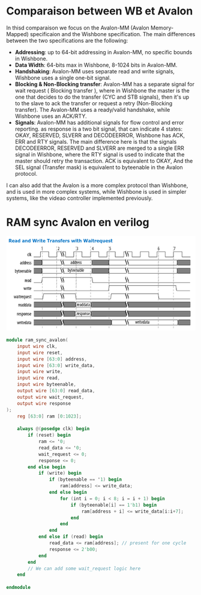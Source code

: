 # Comparaison between WB et Avalon

In thisd comparaison we focus on the Avalon-MM (Avalon Memory-Mapped) specificaion and the Wishbone specification. The main differences between the two specifications are the following:

- **Addressing**: up to 64-bit addressing in Avalon-MM, no specific bounds in Wishbone.
- **Data Width**: 64-bits max in Wishbone, 8-1024 bits in Avalon-MM.
- **Handshaking**: Avalon-MM uses separate read and write signals, Wishbone uses a single one-bit signal.
- **Blocking & Non-Blocking transfer**: Avalon-MM has a separate signal for wait request ( Blocking transfer ), where in Wishbone the master is the one that decides to do the transfer (CYC and STB signals), then it's up to the slave to ack the transfer or request a retry (Non-Blocking transfer).
  The Avalon-MM uses a ready/valid handshake, while Wishbone uses an ACK/RTY.
- **Signals**: Avalon-MM has additional signals for flow control and error reporting. as response is a two bit signal, that can indicate 4 states: OKAY, RESERVED, SLVERR and DECODEERROR, Wishbone has ACK, ERR and RTY signals. The main difference here is that the signals DECODEERROR, RESERVED and SLVERR are merged to a single ERR signal in Wishbone, where the RTY signal is used to indicate that the master should retry the transaction. ACK is equivalent to OKAY, And the SEL signal (Transfer mask) is equivalent to byteenable in the Avalon protocol.

I can also add that the Avalon is a more complex protocol than Wishbone, and is used in more complex systems, while Wishbone is used in simpler systems, like the videao controller implemented previously.

# RAM sync Avalon en verilog

![](avalon_simple_chrono.png)
```verilog
module ram_sync_avalon(
    input wire clk,
    input wire reset,
    input wire [63:0] address,
    input wire [63:0] write_data,
    input wire write,
    input wire read,
    input wire byteenable,
    output wire [63:0] read_data,
    output wire wait_request,
    output wire response
);
    reg [63:0] ram [0:1023];

    always @(posedge clk) begin
        if (reset) begin
            ram <= '0;
            read_data <= '0;
            wait_request <= 0;
            response <= 0;
        end else begin
            if (write) begin
                if (byteenable == '1) begin
                    ram[address] <= write_data;
                end else begin
                    for (int i = 0; i < 8; i = i + 1) begin
                        if (byteenable[i] == 1'b1) begin
                            ram[address + i] <= write_data[i:i+7];
                        end
                    end
                end
            end else if (read) begin
                read_data <= ram[address]; // present for one cycle
                response <= 2'b00;
            end 
        end
        // We can add some wait_request logic here
    end

endmodule
```